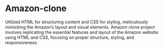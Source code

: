 # Amazon-clone
Utilized HTML for structuring content and CSS for styling, meticulously mimicking the Amazon’s layout and visual elements. Amazon clone project involves replicating the essential features and layout of the Amazon website using HTML and CSS, focusing on proper structure, styling, and responsiveness.





